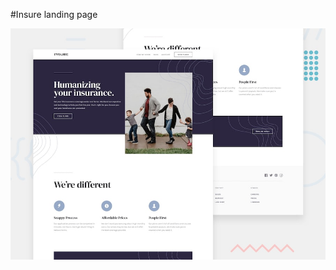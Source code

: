 #Insure landing page

![Design preview for the Insure landing page coding challenge](./design/desktop-preview.jpg)

